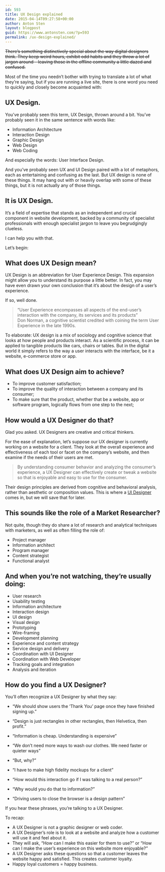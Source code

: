 ```yaml
---
id: 593
title: UX Design explained
date: 2015-04-14T09:27:58+00:00
author: Anton Sten
layout: blogpost
guid: https://www.antonsten.com/?p=593
permalink: /ux-design-explained/
---
```

~~There’s something distinctively special about the way digital designers think. They keep weird hours, exhibit odd habits and they throw a lot of jargon around – leaving those in the offline community a little dazed and confused.~~

Most of the time you needn’t bother with trying to translate a lot of what they’re saying, but if you are running a live site, there is one word you need to quickly and closely become acquainted with:

## UX Design.

You’ve probably seen this term, UX Design, thrown around a bit. You’ve probably seen it in the same sentence with words like:
- Information Architecture
- Interaction Design
- Graphic Design
- Web Design
- Web Coding

And especially the words: User Interface Design.

And you’ve probably seen UX and UI Design paired with a lot of metaphors, each as entertaining and confusing as the last. But UX design is none of these things. It may hang out with or heavily overlap with some of these things, but it is not actually any of those things.

## It is UX Design.

It’s a field of expertise that stands as an independent and crucial component in website development, backed by a community of specialist professionals with enough specialist jargon to leave you begrudgingly clueless.

I can help you with that.

Let’s begin:

## What does UX Design mean?

UX Design is an abbreviation for User Experience Design. This expansion might allow you to understand its purpose a little better. In fact, you may have even drawn your own conclusion that it’s about the design of a user’s experience.

If so, well done.

>“User Experience encompasses all aspects of the end-user’s interaction with the company, its services and its products”<br>Don Norman, a cognitive scientist credited with coining the term User Experience in the late 1990s.

To elaborate: UX design is a mix of sociology and cognitive science that looks at how people and products interact. As a scientific process, it can be applied to tangible products like cars, chairs or tables. But in the digital world it simply refers to the way a user interacts with the interface, be it a website, e-commerce store or app.

## What does UX Design aim to achieve?

- To improve customer satisfaction;
- To improve the quality of interaction between a company and its consumer;
- To make sure that the product, whether that be a website, app or software program, logically flows from one step to the next;

## How would a UX Designer do that?

Glad you asked. UX Designers are creative and critical thinkers.

For the ease of explanation, let’s suppose our UX designer is currently working on a website for a client. They look at the overall experience and effectiveness of each tool or facet on the company’s website, and then examine if the needs of their users are met.

>By understanding consumer behavior and analyzing the consumer’s experience, a UX Designer can effectively create or tweak a website so that is enjoyable and easy to use for the consumer.

Their design principles are derived from cognitive and behavioral analysis, rather than aesthetic or composition values. This is where a [UI Designer](https://www.antonsten.com/lost-in-an-online-world-understanding-ui-design/ "Lost in an online world: Understanding UI Design") comes in, but we will save that for later.

## This sounds like the role of a Market Researcher?

Not quite, though they do share a lot of research and analytical techniques with marketers, as well as often filling the role of:

- Project manager
- Information architect
- Program manager
- Content strategist
- Functional analyst

## And when you’re not watching, they’re usually doing:

  * User research
  * Usability testing
  * Information architecture
  * Interaction design
  * UI design
  * Visual design
  * Prototyping
  * Wire-framing
  * Development planning
  * Experience and content strategy
  * Service design and delivery
  * Coordination with UI Designer
  * Coordination with Web Developer
  * Tracking goals and integration
  * Analysis and iteration

## How do you find a UX Designer?

You’ll often recognize a UX Designer by what they say:

- &#8220;We should show users the &#8216;Thank You&#8217; page once they have finished signing up.&#8221;

- “Design is just rectangles in other rectangles, then Helvetica, then profit.”

- “Information is cheap. Understanding is expensive”

- “We don’t need more ways to wash our clothes. We need faster or quieter ways”

- “But, why?”

- “I have to make high fidelity mockups for a client”

- “How would this interaction go if I was talking to a real person?”

- “Why would you do that to information?”

- “Driving users to close the browser is a design pattern”

If you hear these phrases, you’re talking to a UX Designer.

To recap:

- A UX Designer is not a graphic designer or web coder.
- A UX Designer’s role is to look at a website and analyze how a customer will use it and feel about it.
- They will ask, “How can I make this easier for them to use?” or “How can I make the user’s experience on this website more enjoyable?”
- A UX Designer asks these questions so that a customer leaves the website happy and satisfied. This creates customer loyalty.
- Happy loyal customers = happy business.

